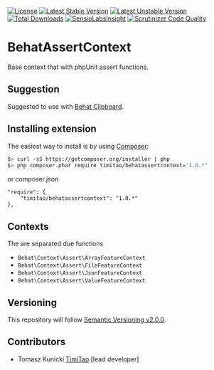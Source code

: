 
[![License](https://poser.pugx.org/timitao/behatassertcontext/license.svg)](https://packagist.org/packages/timitao/behatassertcontext)
[![Latest Stable Version](https://poser.pugx.org/timitao/behatassertcontext/v/stable.svg)](https://packagist.org/packages/timitao/behatassertcontext)
[![Latest Unstable Version](https://poser.pugx.org/timitao/behatassertcontext/v/unstable.svg)](https://packagist.org/packages/timitao/behatassertcontext) 
[![Total Downloads](https://poser.pugx.org/timitao/behatassertcontext/downloads.svg)](https://packagist.org/packages/timitao/behatassertcontext)
[![SensioLabsInsight](https://insight.sensiolabs.com/projects/f7fdff89-0a7a-474a-989b-984844fb439d/mini.png)](https://insight.sensiolabs.com/projects/f7fdff89-0a7a-474a-989b-984844fb439d)
[![Scrutinizer Code Quality](https://scrutinizer-ci.com/g/timitao/behatassertcontext/badges/quality-score.png?b=master)](https://scrutinizer-ci.com/g/timitao/behatassertcontext/?branch=master)


BehatAssertContext
==================

Base context that with phpUnit assert functions.

## Suggestion

Suggested to use with [Behat Clipboard](https://github.com/timiTao/BehatClipboard).

## Installing extension

The easiest way to install is by using [Composer](https://getcomposer.org):

```bash
$> curl -sS https://getcomposer.org/installer | php
$> php composer.phar require timitao/behatassertcontext='1.0.*'
```

or composer.json

    "require": {
        "timitao/behatassertcontext": "1.0.*"
    },
    
## Contexts

The are separated due functions

* ``Behat\Context\Assert\ArrayFeatureContext``
* ``Behat\Context\Assert\FileFeatureContext``
* ``Behat\Context\Assert\JsonFeatureContext``
* ``Behat\Context\Assert\ValueFeatureContext``

## Versioning
 
This repository will follow [Semantic Versioning v2.0.0](http://semver.org/spec/v2.0.0.html).

## Contributors

* Tomasz Kunicki [TimiTao](http://github.com/timiTao) [lead developer]
